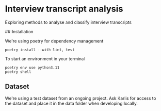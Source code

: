 # Interview transcript analysis

Exploring methods to analyse and classify interview transcripts

## Installation

We're using poetry for dependency management 

```
poetry install --with lint, test
```

To start an environment in your terminal

```
poetry env use python3.11
poetry shell
```

## Dataset

We're using a test dataset from an ongoing project. Ask Karlis for access to the dataset and place it in the data folder when developing locally.
